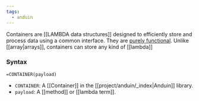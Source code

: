 ```yaml
---
tags:
  - anduin
---
```


Containers are [[LAMBDA data structures]] designed to efficiently store and process data using a common interface. They are [purely functional](https://en.wikipedia.org/wiki/Purely_functional_data_structure). Unlike [[array|arrays]], containers can store any kind of [[lambda]]

### Syntax

```gse
=CONTAINER(payload)
```

- `CONTAINER`: A [[Container]] in the [[project/anduin/_index|Anduin]] library.
- `payload`: A [[method]] or [[lambda term]].